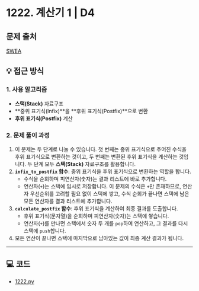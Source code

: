 # 1222. 계산기 1 | D4

## 문제 출처
[SWEA](https://swexpertacademy.com/main/talk/solvingClub/problemView.do?solveclubId=AZh9Pr4Kw1nHBINp&contestProbId=AV14mbSaAEwCFAYD&probBoxId=AZh-M3iq4UfHBINp&type=PROBLEM&problemBoxTitle=Stack&problemBoxCnt=16)

## 💡 접근 방식

### 1. 사용 알고리즘
* **스택(Stack)** 자료구조
* **중위 표기식(Infix)**을 **후위 표기식(Postfix)**으로 변환
* **후위 표기식(Postfix)** 계산

### 2. 문제 풀이 과정
1.  이 문제는 두 단계로 나눌 수 있습니다. 첫 번째는 중위 표기식으로 주어진 수식을 후위 표기식으로 변환하는 것이고, 두 번째는 변환된 후위 표기식을 계산하는 것입니다. 두 단계 모두 **스택(Stack)** 자료구조를 활용합니다.
2.  **`infix_to_postfix` 함수**: 중위 표기식을 후위 표기식으로 변환하는 역할을 합니다.
    * 수식을 순회하며 피연산자(숫자)는 결과 리스트에 바로 추가합니다.
    * 연산자(`+`)는 스택에 임시로 저장합니다. 이 문제의 수식은 `+`만 존재하므로, 연산자 우선순위를 고려할 필요 없이 스택에 쌓고, 수식 순회가 끝나면 스택에 남은 모든 연산자를 결과 리스트에 추가합니다.
3.  **`calculate_postfix` 함수**: 후위 표기식을 계산하여 최종 결과를 도출합니다.
    * 후위 표기식(문자열)을 순회하며 피연산자(숫자)는 스택에 쌓습니다.
    * 연산자(`+`)를 만나면 스택에서 숫자 두 개를 `pop`하여 연산하고, 그 결과를 다시 스택에 `push`합니다.
4.  모든 연산이 끝나면 스택에 마지막으로 남아있는 값이 최종 계산 결과가 됩니다.

---

## 💻 코드
* [1222.py](1222.py)